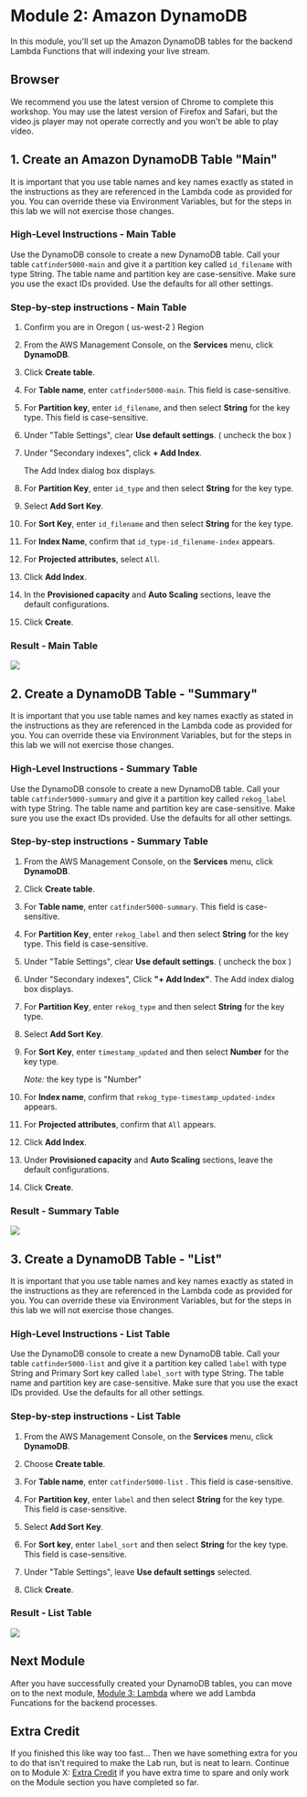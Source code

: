 # Module 2: Amazon DynamoDB

In this module, you'll set up the Amazon DynamoDB tables for the backend Lambda Functions that will indexing your live stream.

## Browser

We recommend you use the latest version of Chrome to complete this workshop. You may use the latest version of Firefox and Safari, but the video.js player may not operate correctly and you won't be able to play video.

## 1. Create an Amazon DynamoDB Table "Main"

It is important that you use table names and key names exactly as stated in the instructions as they are referenced in the Lambda code as provided for you. You can override these via Environment Variables, but for the steps in this lab we will not exercise those changes.

### High-Level Instructions - Main Table

Use the DynamoDB console to create a new DynamoDB table. Call your table `catfinder5000-main` and give it a partition key called `id_filename` with type String. The table name and partition key are case-sensitive. Make sure you use the exact IDs provided. Use the defaults for all other settings.

### Step-by-step instructions - Main Table

1. Confirm you are in Oregon ( us-west-2 ) Region

1. From the AWS Management Console, on the **Services** menu, click **DynamoDB**.

1. Click **Create table**.

1. For **Table name**, enter `catfinder5000-main`. This field is case-sensitive.

1. For **Partition key**, enter `id_filename`, and then select **String** for the key type. This field is case-sensitive.
1. Under "Table Settings", clear **Use default settings**. ( uncheck the box )

1. Under "Secondary indexes", click **+ Add Index**.

    The Add Index dialog box displays.

1. For **Partition Key**, enter `id_type` and then select **String** for the key type. 

1. Select **Add Sort Key**.

1. For **Sort Key**, enter `id_filename` and then select **String** for the key type. 

1. For **Index Name**, confirm that `id_type-id_filename-index` appears.

1. For **Projected attributes**, select `All`. 

1. Click **Add Index**.

1. In the **Provisioned capacity** and **Auto Scaling** sections, leave the default configurations. 

1. Click **Create**.

### Result - Main Table

![](../images/catfinder5000-dynamomain.png)

## 2. Create a DynamoDB Table - "Summary"

It is important that you use table names and key names exactly as stated in the instructions as they are referenced in the Lambda code as provided for you. You can override these via Environment Variables, but for the steps in this lab we will not exercise those changes.

### High-Level Instructions - Summary Table

Use the DynamoDB console to create a new DynamoDB table. Call your table `catfinder5000-summary` and give it a partition key called `rekog_label` with type String. The table name and partition key are case-sensitive. Make sure you use the exact IDs provided. Use the defaults for all other settings.

### Step-by-step instructions - Summary Table

1. From the AWS Management Console, on the **Services** menu, click **DynamoDB**.

1. Click **Create table**.

1. For **Table name**, enter `catfinder5000-summary`. This field is case-sensitive.

1. For **Partition Key**, enter `rekog_label` and then select **String** for the key type. This field is case-sensitive.

1. Under "Table Settings", clear  **Use default settings**. ( uncheck the box )

1. Under "Secondary indexes", Click  **"+ Add Index"**. The Add index dialog box displays.

1. For **Partition Key**, enter `rekog_type` and then select **String** for the key type. 

1. Select **Add Sort Key**.

1. For **Sort Key**, enter `timestamp_updated` and then select **Number** for the key type. 

    *Note:* the key type is "Number"

1. For **Index name**, confirm that `rekog_type-timestamp_updated-index` appears.

1. For **Projected attributes**, confirm that `All` appears.

1. Click **Add Index**.

1. Under **Provisioned capacity** and **Auto Scaling** sections, leave the default configurations. 

1. Click **Create**.

### Result - Summary Table

![](../images/catfinder5000-dynamosummary.png)

## 3. Create a DynamoDB Table - "List"

It is important that you use table names and key names exactly as stated in the instructions as they are referenced in the Lambda code as provided for you. You can override these via Environment Variables, but for the steps in this lab we will not exercise those changes.

### High-Level Instructions - List Table

Use the DynamoDB console to create a new DynamoDB table. Call your table `catfinder5000-list` and give it a partition key called `label` with type String and Primary Sort key called `label_sort` with type String. The table name and partition key are case-sensitive. Make sure that you use the exact IDs provided. Use the defaults for all other settings.

### Step-by-step instructions - List Table

1. From the AWS Management Console, on the **Services** menu, click **DynamoDB**.

1. Choose **Create table**.

1. For **Table name**, enter `catfinder5000-list` . This field is case-sensitive.

1. For **Partition key**, enter `label` and then select **String** for the key type. This field is case-sensitive.

1. Select **Add Sort Key**.

1. For **Sort key**, enter `label_sort` and then select **String** for the key type. This field is case-sensitive.

1. Under "Table Settings", leave **Use default settings** selected.

1. Click **Create**.

### Result - List Table

![](../images/catfinder5000-dynamolist.png)

## Next Module

After you have successfully created your DynamoDB tables, you can move on to the next module, [Module 3: Lambda](../3_Lambda/README.md) where we add Lambda Funcations for the backend processes.

## Extra Credit

If you finished this like way too fast... Then we have something extra for you to do that isn't required to make the Lab run, but is neat to learn. Continue on to Module X: [Extra Credit](../X_ExtraCredit/README.md) if you have extra time to spare and only work on the Module section you have completed so far.